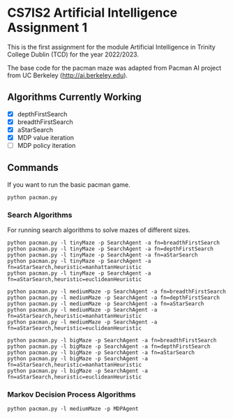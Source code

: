 # CS7IS2 Artificial Intelligence Assignment 1
This is the first assignment for the module Artificial Intelligence in Trinity College Dublin (TCD) for the year 2022/2023.

The base code for the pacman maze was adapted from Pacman AI project from UC Berkeley (http://ai.berkeley.edu).

## Algorithms Currently Working
- [x] depthFirstSearch
- [x] breadthFirstSearch
- [x] aStarSearch
- [x] MDP value iteration
- [ ] MDP policy iteration

## Commands
If you want to run the basic pacman game.
```
python pacman.py
```
### Search Algorithms
For running search algorithms to solve mazes of different sizes.
```
python pacman.py -l tinyMaze -p SearchAgent -a fn=breadthFirstSearch
python pacman.py -l tinyMaze -p SearchAgent -a fn=depthFirstSearch
python pacman.py -l tinyMaze -p SearchAgent -a fn=aStarSearch
python pacman.py -l tinyMaze -p SearchAgent -a fn=aStarSearch,heuristic=manhattanHeuristic 
python pacman.py -l tinyMaze -p SearchAgent -a fn=aStarSearch,heuristic=euclideanHeuristic 

python pacman.py -l mediumMaze -p SearchAgent -a fn=breadthFirstSearch
python pacman.py -l mediumMaze -p SearchAgent -a fn=depthFirstSearch
python pacman.py -l mediumMaze -p SearchAgent -a fn=aStarSearch
python pacman.py -l mediumMaze -p SearchAgent -a fn=aStarSearch,heuristic=manhattanHeuristic 
python pacman.py -l mediumMaze -p SearchAgent -a fn=aStarSearch,heuristic=euclideanHeuristic 

python pacman.py -l bigMaze -p SearchAgent -a fn=breadthFirstSearch
python pacman.py -l bigMaze -p SearchAgent -a fn=depthFirstSearch
python pacman.py -l bigMaze -p SearchAgent -a fn=aStarSearch
python pacman.py -l bigMaze -p SearchAgent -a fn=aStarSearch,heuristic=manhattanHeuristic 
python pacman.py -l bigMaze -p SearchAgent -a fn=aStarSearch,heuristic=euclideanHeuristic
```
### Markov Decision Process Algorithms
```
python pacman.py -l mediumMaze -p MDPAgent
```